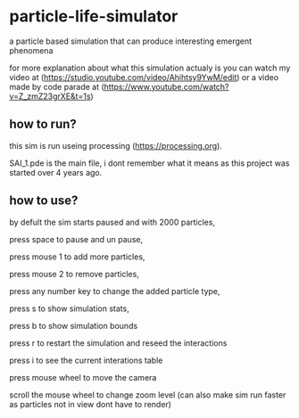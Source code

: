 # particle-life-simulator
a particle based simulation that can produce interesting emergent phenomena

for more explanation about what this simulation actualy is you can watch my video at 
(https://studio.youtube.com/video/Ahihtsy9YwM/edit)
or a video made by code parade at 
(https://www.youtube.com/watch?v=Z_zmZ23grXE&t=1s)


## how to run?

this sim is run useing processing (https://processing.org).

SAI_1.pde is the main file, i dont remember what it means as this project was started over 4 years ago.

## how to use?

by defult the sim starts paused and with 2000 particles, 

press space to pause and un pause,

press mouse 1 to add more particles,

press mouse 2 to remove particles,

press any number key to change the added particle type,

press s to show simulation stats,

press b to show simulation bounds

press r to restart the simulation and reseed the interactions

press i to see the current interations table

press mouse wheel to move the camera

scroll the mouse wheel to change zoom level (can also make sim run faster as particles not in view dont have to render)


